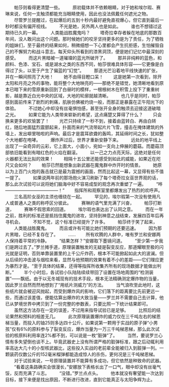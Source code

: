 　　帕莎则看得更清楚一些。
　　原初载体并不依赖眼睛，对于她和埃尔瑕、赛琳来说，任何一支触须都能充当眼睛使用，因此也没法佩戴任何遮光之物。
　　尽管罗兰提醒过，在起爆后的五到十秒内最好避免直视爆心，但它直到最后一秒时都没有偏开视线。
　　不光是她，另外两人也是如此。
　　谁也不想错过这期待已久的一幕。
　　人类能战胜魔鬼吗？
　　塔奇拉幸存者躲在地底的那数百年间，没人敢问出这个问题。那时候她们的咬牙坚持更多的是为了责任，为了牺牲的姐妹们，至于最终的结果如何，稍微细想一下心里都会产生抗拒感，生怕摧毁自己的不懈努力和战斗意志。每天仰头所看到的漆黑洞顶，便是她们记忆中最深刻的感受。
　　而这片黑暗被一道璀璨的蓝光所破开了。
　　那并非纯粹的蓝色，和颜料、色漆、宝石、或是湖水之类的东西不同，帕莎很难具体形容——它更像是白得过了头，以至于产生了偏蓝的“幻觉”。
　　那道光芒沿着地平线快速的扩张，并在一瞬间照亮了大地！
　　她不由得目瞪口呆！
　　这是她第一次看到，除开太阳和月亮之外的事物，能将整个大地映亮的——那绝不是错觉，她清晰地看到原本已暗下来的雪原重新回到了白昼时的模样，一根根树木在积雪上投下了重重树影，越是靠近白光中央的区域，大地的轮廓就越清晰。
　　也几乎是同时，帕莎感到面前传来了剧烈的刺痛，肌肤仿佛被灼烧一般，而那正是暴露在正午阳光下的体验。
　　不过她心中却没有丝毫惧怕感，甚至张开全身的触须去迎接这道破暗之光。
　　如果它能为人类带来崭新的希望，这点痛楚又算得了什么？
　　只会换来更多的欢愉罢了！
　　光芒只持续了一秒不到，接着由蓝转白、再由白转红，随后地面猛烈震颤起来，扑面而来的气流带起片片飞雪，撞击在掩体建筑的外墙上，发出噼里啪啦的声响。最后才是震耳欲聋的轰鸣，其延绵时间之长，犹如整个大地都在咆哮。
　　爆炸声过后，世界才重新安静下来。
　　远处的地平线上出现了一朵奇异的云彩，它上面大，小面小，宛如一支向上伸展的蘑菇。而蘑菇顶部依旧能看到有暗红色的火焰在翻滚。
　　以一己之力点亮天际，这绝对是任何火器都无法比拟的效果！
　　相隔十五公里还能感受到如此的威能，如果近在咫尺又会如何？
　　帕莎已然能想象出新武器在魔鬼群中炸开时的情景。
　　她原以为上百门火炮的轰击就已是最为震撼的画面，然而比起这一幕，又显得有些不值一提了。
　　如果说两年前的那场炮火演习刷新了每个塔奇拉女巫世界观的话，那么此次试验可以说将她们脑海中好不容易成型的观念再次重塑了一遍。
　　“哗————————————！”
　　指挥所和观察室里都爆发出了热烈的欢呼声。
　　三名高阶女巫的主须也缠绕在一起。
　　罕见的，埃尔瑕第一次没有使用凡人或普通人之类的称呼区分彼此。
　　赛琳的语气里充满了兴奋，
　　帕莎打断道，
　　赛琳不假思索的回道。
　　埃尔瑕也表达出了认同之意。
　　而在一年之前，胜利的标准还是抵挡住魔鬼的进攻，坚持到神意之战结束，发展四百年后再寻机会。
　　不知不觉，这个标准已经提升了许多。
　　帕莎终于笑了起来，
　　人类能战胜魔鬼。
　　而且或许有可能比她们预期的还要迅速。
　　因为那片黑暗，已经不复存在了。
　　……
　　所有欢腾的人群中，唯有罗兰和安娜两人保持着平常的冷静。
　　“结果怎样？”安娜取下墨镜问道。
　　“至少第一步我们是跨过去了。”罗兰摊手道，原理装置触发的无疑是裂变反应，那道耀眼至极的闪光就是证明，否则单靠装置里的上千公斤炸药，根本不可能掀起如此大的波澜。但从后续的冲击波与烟柱来看，显然与他预期的效果有着不小的差距——它们理应更为暴烈才是。“至于具体的结果，还得等指挥所收集齐所有的现场数据才能做出判断。”
　　半个小时后，各试验小队陆陆续续带回了设置在场地周围的“检测装置”——飘纸。由于以无冬城现有的技术手段，根本无法精确测定爆炸物的当量，因此罗兰自然而然地想到了“用纸片测威力”的方法。
　　当气浪吹至此地时，这些纸片就会被迎风抛起，而受到爆炸风的影响，它们落下的距离要比先前更远一些，而通过该差值，便能估算出爆炸的大致当量——罗兰并不需要自己去计算，他已从梦境世界中拷贝到了一份完整的参数表，只要比照一下统计结果即可。
　　虽然这方法存在一定的误差，不过用来指导试验已是足够。
　　比照后的结论果然和预料的相差无几。
　　此次原理装置爆炸的威力仅在三千吨左右的梯恩梯当量，而投入的铀25则多达四十公斤。如果说第一颗用于实战的原子弹“小男孩”仅有6%的原料参与了裂变反应，爆炸当量为一万三千吨梯恩梯，那么此次试验的核原料利用率连2%都不到，可以说是一枚“脏弹”了。
　　当然，要说罗兰心情有多失望倒也谈不上。毕竟武器史上没有所谓严格的脏弹标准，跟之后动辄利用率高达大几十的小型核武器比，这些投入实战的老前辈全能被归入到脏弹一列。一颗装药仅数公斤的152毫米榴弹都能造成惊人的杀伤，更何况是三千吨梯恩梯。
　　对于试验来说，一号原理装置并不能算有多成功，但它依然是种致命的武器。
　　“看着这条路确实会很漫长，”安娜放下表格长出了一口气，眼中却没有丝毫气馁，反而充满了斗志。
　　“没错。”罗兰点点头。
　　他本就没有奢望能一次达到目标，接下来便是找出原因，不断进行改进，直到它能真正与太阳争辉为止。